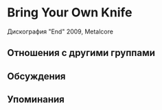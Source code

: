 # Bring Your Own Knife

Дискография
"End" 2009, Metalcore

## Отношения с другими группами


## Обсуждения


## Упоминания

